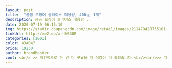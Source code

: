 ```yaml
---
layout: post 
title:  "곰곰 오징어 슬라이스 대용량, 400g, 1개" 
description: 곰곰 오징어 슬라이스 대용량 ..
date: 2020-07-19 06:15:10 
img: https://static.coupangcdn.com/image/retail/images/211479428755101-1a8a7be3-c22a-420d-87f0-fa0fc603a8c6.jpg 
linkUrl: http://me2.do/xrhW63UR 
categories: [1003] 
color: 43A047 
price: 19230 
author: brandMaster 
cont: <br/> >> 개인적으로 한 번 더 구웠을 때 식감이 더 좋았습니다.<br/><br/>>> 기름종이를 넣은 긴 종이컵에 구운 오징어를 꼽아서 내니 먹기도 편하고 보기도 좋더군요.<br/><br/>>> 길이  평균 성인 중지 손가락 정도 / 두께  매우 얇은 편<br/>>> 어머니는 제품 그대로 먹는 것을 좋아하시고, 저는 추가로 한 번 더 구워서 먹는 것이 잘 맞았습니다.<br/><br/>>> 에어프라이기에 해도 좋지만, 프라이팬에 버터로 직접 굽는 것이 더 맛있더군요.<br/><br/>>> 혼자 한 움큼씩 4번 먹고, 친구들 왔을 때 구워 내니 3일 만에 순삭이더군요.<br/><br/><br/> - 400g 한 패키지를 생각보다 금방 먹습니다.<br/><br/><br/> - 건조 오징어라 너무 딱딱하진 않을까 걱정했는데, 질기지 않고 씹을 만한 수준입니다.<br/><br/><br/> - 로켓프레시로 구매한 무염버터에 gomgom 오징어를 넣고 버터구이 오징어를 하는 것을 추천합니다.<br/><br/><br/> - 바로 꺼내 먹었을 때 맛은 구운 느낌이 나는 건조 오징어 맛입니다.<br/><br/><br/> - 슬라이스 오징어가 바삭하게 구워지면, 딱딱 부러지는 과자 같은 식감으로 변합니다.<br/><br/><br/> - 슬라이스 오징어가 엉켜있지 않아서 소량씩 꺼내기 편합니다.<br/><br/><br/> - 연말 파티 때, 와인/맥주 안주로 식탁 데코 하기 좋습니다.<br/><br/><br/> - 오징어가 한 번에 먹기 편하게 크기로 슬라이스 되어 있습니다.<br/><br/><br/> - 쥐포 조림처럼, 슬라이스 오징어를 4cm 정도로 잘라 매콤한 소스에 조려 반찬을 해도 맛있습니다.<br/><br/> 
---
```

 